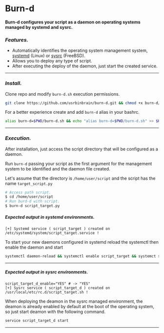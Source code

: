 # Burn-d

**Burn-d configures your script as a daemon on operating systems managed by systemd and sysrc.**


### _Features._
- Automatically identifies the operating system management system, [systemd](https://wiki.archlinux.org/index.php/Systemd_) (Linux) or [sysrc](https://www.freebsd.org/cgi/man.cgi?query=sysrc) (FreeBSD).
- Allows you to deploy any type of script.
- After executing the deploy of the daemon, just start the created service.


---
### _Install._
Clone repo and modify `burn-d.sh` execution permissions.

```bash
git clone https://github.com/usrbinbrain/burn-d.git && chmod +x burn-d/burn-d.sh
```
For a better experience create and add `burn-d` alias in your bashrc.
```bash
alias burn-d=$PWD/burn-d.sh && echo "alias burn-d=$PWD/burn-d.sh" >> $HOME/.bashrc
```

---
### _Execution._
After installation, just access the script directory that will be configured as a daemon.

Run `burn-d` passing your script as the first argument for the management system to be identified and the daemon file created.

Let's assume that the directory is `/home/user/script` and the script has the name `target_script.py`

```bash
# Access path script.
$ cd /home/user/script
# Run burd-d with script.
$ burn-d script_target.py
```
##### Expected output in systemd environments.
```
[+] Systemd service ( script_target ) created on /etc/systemd/system/script_target.service !
```
To start your new daemons configured in systemd reload the systemctl then enable the daemon and start

```bash
systemctl daemon-reload && systemctl enable script_target && systemct start script_target
```

---
##### Expected output in sysrc environments.
```
script_target_d_enable="YES" # -> "YES"
[+] Sysrc service ( script_target_d ) created on /usr/local/etc/rc.d/script_target.sh !
```
When deploying the deamon in the sysrc managed environment, the deamon is already enabled by default at the boot of the operating system, so just start deamon with the following command.
```bash
service script_target_d start
```
---
